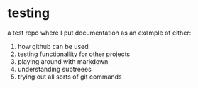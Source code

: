 testing
=======

a test repo where I put documentation as an example of either:

1. how github can be used
2. testing functionallity for other projects
3. playing around with markdown
4. understanding subtreees
5. trying out all sorts of git commands
